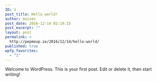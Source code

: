 ```yaml
---
ID: 1
post_title: Hello world!
author: moises
post_date: 2016-12-14 02:19:15
post_excerpt: ""
layout: post
permalink: >
  http://pepmeup.ie/2016/12/14/hello-world/
published: true
wpfp_favorites:
  - "1"
---
```

Welcome to WordPress. This is your first post. Edit or delete it, then start writing!